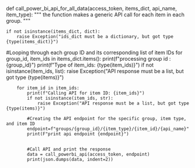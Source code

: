 def call_power_bi_api_for_all_data(access_token, items_dict, api_name, item_type):
    """
    the function makes a generic API call for each item in each group.
    """

    if not isinstance(items_dict, dict):
        raise Exception("ids_dict must be a dictionary, but got type {type(items_dict)}")

#Looping through each group ID and its corresponding list of item IDs
    for group_id, item_ids in items_dict.items():
        print(f"processing group id : {group_id}")
        print(f"Type of item_ids: {type(item_ids)}")
        if not isinstance(item_ids, list):
            raise Exception("API response must be a list, but got type {type(items)}")


        for item_id in item_ids:
            print(f"Calling API for item ID: {item_ids}")
            if not isinstance(item_ids, str):
                raise Exception("API response must be a list, but got type {type(items)}")
            
            #Creating the API endpoint for the specific group, item type, and item ID
            endpoint=f"groups/{group_id}/{item_type}/{item_id}/{api_name}"
            print(F"print api endpoint {endpoint}")


            #Call API and print the response
            data = call_powerbi_api(access_token, endpoint)
            print(json.dumps(data, indent=2))

